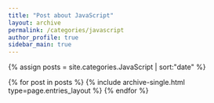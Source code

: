 ```yaml
---
title: "Post about JavaScript"
layout: archive
permalink: /categories/javascript
author_profile: true
sidebar_main: true
---
```


{% assign posts = site.categories.JavaScript | sort:"date" %}

{% for post in posts %}
  {% include archive-single.html type=page.entries_layout %}
{% endfor %}
